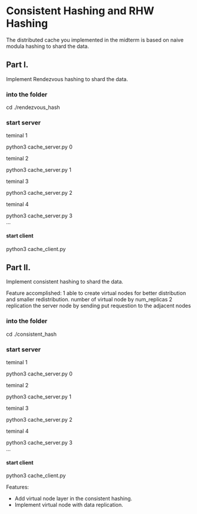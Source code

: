 # Consistent Hashing and RHW Hashing

The distributed cache you implemented in the midterm is based on naive modula hashing to shard the data.

## Part I.

Implement Rendezvous hashing to shard the data.

### into the folder
cd ./rendezvous_hash

### start server

teminal 1

python3  cache_server.py 0  

teminal 2

python3  cache_server.py 1    

teminal 3

python3  cache_server.py 2    

teminal 4

python3  cache_server.py 3     
...


#### start client 

python3  cache_client.py



## Part II.

Implement consistent hashing to shard the data.

Feature accomplished:
1 able to create virtual nodes for better distribution  and smaller redistribution.  number of virtual node by num_replicas
2 replication the server node by sending put requestion to the adjacent nodes

### into the folder
cd ./consistent_hash

### start server

teminal 1

python3  cache_server.py 0  

teminal 2

python3  cache_server.py 1    

teminal 3

python3  cache_server.py 2    

teminal 4

python3  cache_server.py 3     
...

#### start client 

python3  cache_client.py

Features:

* Add virtual node layer in the consistent hashing.
* Implement virtual node with data replication. 


